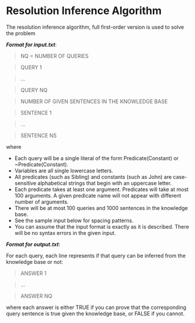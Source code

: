 # Resolution Inference Algorithm
The resolution inference algorithm, full first-order version is used to solve the problem

**_Format for input.txt_**:
> NQ = NUMBER OF QUERIES

> QUERY 1

> ...

> QUERY NQ

> NUMBER OF GIVEN SENTENCES IN THE KNOWLEDGE BASE

> SENTENCE 1

> ...

> SENTENCE NS

where
* Each query will be a single literal of the form Predicate(Constant) or ~Predicate(Constant).
* Variables are all single lowercase letters.
* All predicates (such as Sibling) and constants (such as John) are case-sensitive alphabetical strings that begin with an uppercase letter.
* Each predicate takes at least one argument. Predicates will take at most 100 arguments. A given predicate name will not appear with different number of arguments.
* There will be at most 100 queries and 1000 sentences in the knowledge base.
* See the sample input below for spacing patterns.
* You can assume that the input format is exactly as it is described. There will be no syntax errors in the given input.

**_Format for output.txt_**:

For each query, each line represents if that query can be inferred from the knowledge base or not:
> ANSWER 1

> ...

> ANSWER NQ

where each answer is either TRUE if you can prove that the corresponding query sentence is true given the knowledge base, or FALSE if you cannot.
